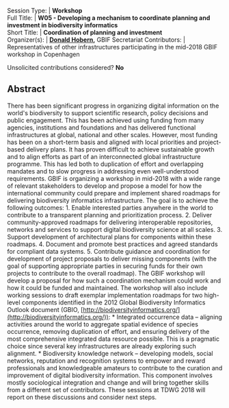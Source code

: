 

Session Type: | **Workshop**  
Full Title:   | **W05 - Developing a mechanism to coordinate planning and investment in biodiversity informatics**  
Short Title:  | **Coordination of planning and investment**  
Organizer(s): | **[Donald Hobern](dhobern@gbif.org),** GBIF Secretariat
Contributors: | Representatives of other infrastructures participating in the mid-2018 GBIF workshop in Copenhagen

Unsolicited contributions considered?  **No**

<!--
**How many 80-minute sessions are you requesting?** 2
Technical Requirements: | No
-->

## Abstract 

There has been significant progress in organizing digital information on the world's biodiversity to support scientific research, policy decisions and public engagement. This has been achieved using funding from many agencies, institutions and foundations and has delivered functional infrastructures at global, national and other scales. However, most funding has been on a short-term basis and aligned with local priorities and project-based delivery plans. It has proven difficult to achieve sustainable growth and to align efforts as part of an interconnected global infrastructure programme. This has led both to duplication of effort and overlapping mandates and to slow progress in addressing even well-understood requirements. GBIF is organizing a workshop in mid-2018 with a wide range of relevant stakeholders to develop and propose a model for how the international community could prepare and implement shared roadmaps for delivering biodiversity informatics infrastructure. The goal is to achieve the following outcomes: 1.	Enable interested parties anywhere in the world to contribute to a transparent planning and prioritization process. 2.	Deliver community-approved roadmaps for delivering interoperable repositories, networks and services to support digital biodiversity science at all scales. 3.	Support development of architectural plans for components within these roadmaps. 4.	Document and promote best practices and agreed standards for compliant data systems. 5.	Contribute guidance and coordination for development of project proposals to deliver missing components (with the goal of supporting appropriate parties in securing funds for their own projects to contribute to the overall roadmap). The GBIF workshop will develop a proposal for how such a coordination mechanism could work and how it could be funded and maintained. The workshop will also include working sessions to draft exemplar implementation roadmaps for two high-level components identified in the 2012 Global Biodiversity Informatics Outlook document (GBIO, [http://biodiversityinformatics.org/](http://biodiversityinformatics.org/)): * Integrated occurrence data – aligning activities around the world to aggregate spatial evidence of species occurrence, removing duplication of effort, and ensuring delivery of the most comprehensive integrated data resource possible. This is a pragmatic choice since several key infrastructures are already exploring such alignment. * Biodiversity knowledge network – developing models, social networks, reputation and recognition systems to empower and reward professionals and knowledgeable amateurs to contribute to the curation and improvement of digital biodiversity information. This component involves mostly sociological integration and change and will bring together skills from a different set of contributors. These sessions at TDWG 2018 will report on these discussions and consider next steps.

